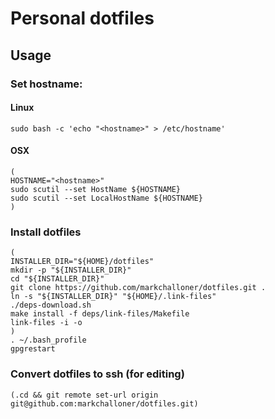 # Personal dotfiles

## Usage

### Set hostname:

#### Linux

```
sudo bash -c 'echo "<hostname>" > /etc/hostname'
```

#### OSX

```
(
HOSTNAME="<hostname>"
sudo scutil --set HostName ${HOSTNAME}
sudo scutil --set LocalHostName ${HOSTNAME}
)
```

### Install dotfiles

```
(
INSTALLER_DIR="${HOME}/dotfiles"
mkdir -p "${INSTALLER_DIR}"
cd "${INSTALLER_DIR}"
git clone https://github.com/markchalloner/dotfiles.git .
ln -s "${INSTALLER_DIR}" "${HOME}/.link-files"
./deps-download.sh
make install -f deps/link-files/Makefile
link-files -i -o
)
. ~/.bash_profile
gpgrestart
```

### Convert dotfiles to ssh (for editing)

```
(.cd && git remote set-url origin git@github.com:markchalloner/dotfiles.git)
```
